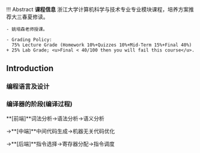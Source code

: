 !!! Abstract
    **课程信息**
    浙江大学计算机科学与技术专业专业模块课程，培养方案推荐大三春夏修读。

    - 姚培森老师授课。

    - Grading Policy:
      75% Lecture Grade (Homework 10%+Quizzes 10%+Mid-Term 15%+Final 40%) + 25% Lab Grade; <u>Final < 40/100 then you will fail this course</u>.

## Introduction

### 编程语言及设计

### 编译器的阶段(编译过程)

**[前端]**词法分析→语法分析→语义分析

→**[中端]**中间代码生成→机器无关代码优化

→**[后端]**指令选择→寄存器分配→指令调度